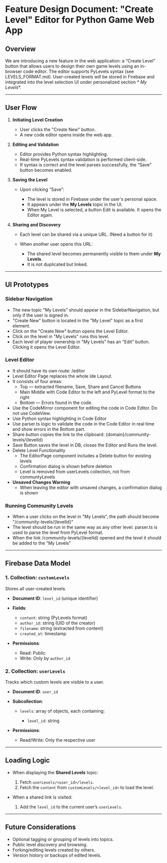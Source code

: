 # Feature Design Document: "Create Level" Editor for Python Game Web App

## Overview

We are introducing a new feature in the web application: a “Create Level” button that allows users to design their own
game levels using an in-browser code editor.
The editor supports PyLevels syntax (see LEVELS_FORMAT.md).
User-created levels will be stored in Firebase and integrated into the level selection UI under personalized section *
*My Levels**.

---

## User Flow

1. **Initiating Level Creation**

    * User clicks the "Create New" button.
    * A new code editor opens inside the web app.

2. **Editing and Validation**

    * Editor provides Python syntax highlighting.
    * Real-time PyLevels syntax validation is performed client-side.
    * If syntax is correct and the level parses successfully, the “Save” button becomes enabled.

3. **Saving the Level**

    * Upon clicking “Save”:

        * The level is stored in Firebase under the user's personal space.
        * It appears under the **My Levels** topic in the UI.
        * When My Level is selected, a button Edit is available. It opens the Editor again.

4. **Sharing and Discovery**

    * Each level can be shared via a unique URL. (Need a button for it)
    * When another user opens this URL:

        * The shared level becomes permanently visible to them under **My Levels**.
        * It is not duplicated but linked.

---

## UI Prototypes

### Sidebar Navigation

* The new topic "My Levels" should appear in the SidebarNavigation, but only if the user is signed in.
* "Create New" button is located in the "My Level" topic as a first element.
* Click on the "Create New" button opens the Level Editor.
* Click on the level in "My Levels" runs this level.
* Each level of player ownership in "My Levels" has an "Edit" button. Clicking it opens the Level Editor.

### Level Editor

* It should have its own route: /editor
* Level Editor Page replaces the whole Ide Layout.
* It consists of four areas:
    * Top — extracted filename, Save, Share and Cancel Buttons
    * Main Middle with Code Editor to the left and PyLevel format to the right
    * Bottom — Errors found in the code.
* Use the CodeMirror component for editing the code in Code Editor. Do not use CodeView.
* Use Python syntax highlighting in Code Editor
* Use parser.ts logic to validate the code in the Code Editor in real time and show errors in the Bottom part.
* Share button copies the link to the clipboard: {domain}/community-levels/{levelId}
* Save Button saves the level in DB, closes the Editor and Runs the level.
* Delete Level Functionality
    - The EditorPage component includes a Delete button for existing levels
    - Confirmation dialog is shown before deletion
    - Level is removed from userLevels collection, not from communtyLevels
* **Unsaved Changes Warning**
    - When leaving the editor with unsaved changes, a confirmation dialog is shown

### Running Community Levels

* When a user clicks on the level in "My Levels", the path should become "/community-levels/{levelId}"
* The level should be run in the same way as any other level. parser.ts is used to parse the level from PyLevel format.
* When the link /community-levels/{levelId} opened and the level
  it should be added to the "My Levels"

---

## Firebase Data Model

### 1. Collection: `customLevels`

Stores all user-created levels.

* **Document ID**: `level_id` (unique identifier)
* **Fields**:

    * `content`: string (PyLevels format)
    * `author_id`: string (UID of the creator)
    * `filename`: string (extracted from content)
    * `created_at`: timestamp
* **Permissions**:

    * Read: Public
    * Write: Only by `author_id`

### 2. Collection: `userLevels`

Tracks which custom levels are visible to a user.

* **Document ID**: `user_id`
* **Subcollection**:

    * `levels`: array of objects, each containing:

        * `level_id`: string
* **Permissions**:

    * Read/Write: Only the respective user

---

## Loading Logic

* When displaying the **Shared Levels** topic:

    1. Fetch `userLevels/<user_id>/levels`.
  2. Fetch the `content` from `customLevels/<level_id>` to load the level.

* When a shared link is visited:

    1. Add the `level_id` to the current user’s `userLevels`.

---

## Future Considerations

* Optional tagging or grouping of levels into topics.
* Public level discovery and browsing.
* Forking/editing levels created by others.
* Version history or backups of edited levels.
